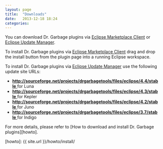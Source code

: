 ```yaml
---
layout:	page
title:	"Downloads"
date:	2013-12-18 18:24
categories:
---
```


You can download Dr. Garbage plugins via [Eclipse Marketplace Client][emc] or
[Eclipse Update Manager][eum].

To install Dr. Garbage plugins via [Eclipse Marketplace Client][emc] drag and drop
the install button from the plugin page into a running Eclipse workspace.

To install Dr. Garbage plugins via [Eclipse Update Manager][eum] use the
following update site URLs:

* [**http://sourceforge.net/projects/drgarbagetools/files/eclipse/4.4/stable** ](http://sourceforge.net/projects/drgarbagetools/files/eclipse/4.4/stable ) for Luna
* [**http://sourceforge.net/projects/drgarbagetools/files/eclipse/4.3/stable** ]( http://sourceforge.net/projects/drgarbagetools/files/eclipse/4.3/stable ) for Kepler
* [**http://sourceforge.net/projects/drgarbagetools/files/eclipse/4.2/stable** ]( http://sourceforge.net/projects/drgarbagetools/files/eclipse/4.2/stable )for Juno
* [**http://sourceforge.net/projects/drgarbagetools/files/eclipse/3.7/stable** ]( http://sourceforge.net/projects/drgarbagetools/files/eclipse/3.7/stable ) for Indigo

For more details, please refer to [How to download and install Dr. Garbage
plugins][howto].

[emc]: http://marketplace.eclipse.org/marketplace-client-intro
[eum]: http://www.drgarbage.com/how-to-download-and-install-dr-garbage-plugins.html
[howto]: {{ site.url }}/howto/install/
